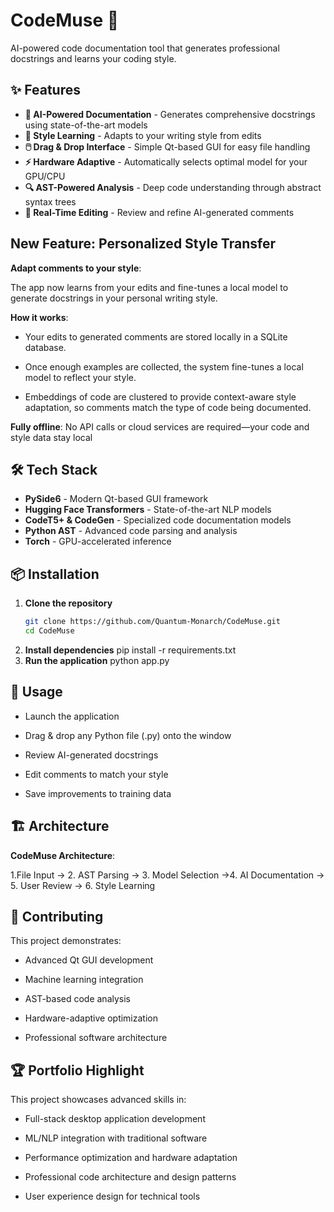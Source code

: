 # CodeMuse 🚀

AI-powered code documentation tool that generates professional docstrings and learns your coding style.

## ✨ Features

- **🤖 AI-Powered Documentation** - Generates comprehensive docstrings using state-of-the-art models
- **🎨 Style Learning** - Adapts to your writing style from edits
- **🖱️ Drag & Drop Interface** - Simple Qt-based GUI for easy file handling
- **⚡ Hardware Adaptive** - Automatically selects optimal model for your GPU/CPU
- **🔍 AST-Powered Analysis** - Deep code understanding through abstract syntax trees
- **📝 Real-Time Editing** - Review and refine AI-generated comments

## New Feature: Personalized Style Transfer

**Adapt comments to your style**:

The app now learns from your edits and fine-tunes a local model to generate docstrings in your personal writing style.

**How it works**:

- Your edits to generated comments are stored locally in a SQLite database.

- Once enough examples are collected, the system fine-tunes a local model to reflect your style.

- Embeddings of code are clustered to provide context-aware style adaptation, so comments match the type of code being documented.

**Fully offline**: No API calls or cloud services are required—your code and style data stay local


## 🛠️ Tech Stack

- **PySide6** - Modern Qt-based GUI framework
- **Hugging Face Transformers** - State-of-the-art NLP models
- **CodeT5+ & CodeGen** - Specialized code documentation models
- **Python AST** - Advanced code parsing and analysis
- **Torch** - GPU-accelerated inference

## 📦 Installation

1. **Clone the repository**
   ```bash
   git clone https://github.com/Quantum-Monarch/CodeMuse.git
   cd CodeMuse
2. **Install dependencies**
    pip install -r requirements.txt
3. **Run the application**
    python app.py


## 🚀 Usage
- Launch the application

- Drag & drop any Python file (.py) onto the window

- Review AI-generated docstrings

- Edit comments to match your style

- Save improvements to training data


## 🏗️ Architecture
 **CodeMuse Architecture**:

1.File Input → 2. AST Parsing → 3. Model Selection →4. AI Documentation → 5. User Review → 6. Style Learning

## 🤝 Contributing
This project demonstrates:
- Advanced Qt GUI development

- Machine learning integration

- AST-based code analysis

- Hardware-adaptive optimization

- Professional software architecture

## 🏆 Portfolio Highlight
This project showcases advanced skills in:

- Full-stack desktop application development

- ML/NLP integration with traditional software

- Performance optimization and hardware adaptation

- Professional code architecture and design patterns

- User experience design for technical tools